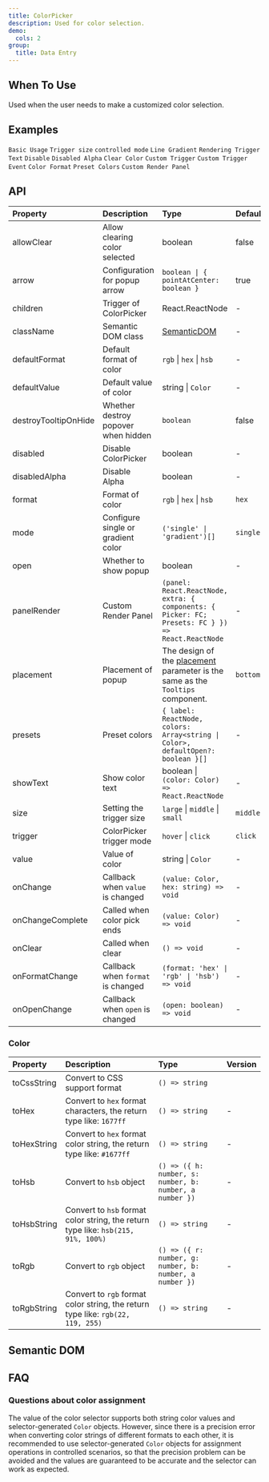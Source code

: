 ```yaml
---
title: ColorPicker
description: Used for color selection.
demo:
  cols: 2
group:
  title: Data Entry
---
```


## When To Use

Used when the user needs to make a customized color selection.

## Examples

<!-- prettier-ignore -->
<code src="./demo/base.tsx">Basic Usage</code>
<code src="./demo/size.tsx">Trigger size</code>
<code src="./demo/controlled.tsx">controlled mode</code>
<code src="./demo/line-gradient.tsx">Line Gradient</code>
<code src="./demo/text-render.tsx">Rendering Trigger Text</code>
<code src="./demo/disabled.tsx">Disable</code>
<code src="./demo/disabled-alpha.tsx">Disabled Alpha</code>
<code src="./demo/allow-clear.tsx">Clear Color</code>
<code src="./demo/trigger.tsx">Custom Trigger</code>
<code src="./demo/trigger-event.tsx">Custom Trigger Event</code>
<code src="./demo/format.tsx">Color Format</code>
<code src="./demo/presets.tsx">Preset Colors</code>
<code src="./demo/panel-render.tsx">Custom Render Panel</code>

## API

<!-- prettier-ignore -->
| Property | Description | Type | Default | Version |
| :-- | :-- | :-- | :-- | :-- |
| allowClear | Allow clearing color selected | boolean | false |  |
| arrow | Configuration for popup arrow | `boolean \| { pointAtCenter: boolean }` | true |  |
| children | Trigger of ColorPicker | React.ReactNode | - |  |
| className | Semantic DOM class | [SemanticDOM](#semantic-dom) | - |  |
| defaultFormat | Default format of color | `rgb` \| `hex` \| `hsb` | - |  |
| defaultValue | Default value of color | string \| `Color` | - |  |
| destroyTooltipOnHide | Whether destroy popover when hidden | `boolean` | false |  |
| disabled | Disable ColorPicker | boolean | - |  |
| disabledAlpha | Disable Alpha | boolean | - |  |
| format | Format of color | `rgb` \| `hex` \| `hsb` | `hex` |  |
| mode | Configure single or gradient color | `('single' \| 'gradient')[]` | `single` |  |
| open | Whether to show popup | boolean | - |  |
| panelRender | Custom Render Panel | `(panel: React.ReactNode, extra: { components: { Picker: FC; Presets: FC } }) => React.ReactNode` | - |  |
| placement | Placement of popup | The design of the [placement](/components/tooltip/#api) parameter is the same as the `Tooltips` component. | `bottomLeft` |  |
| presets | Preset colors | `{ label: ReactNode, colors: Array<string \| Color>, defaultOpen?: boolean }[]` | - | `defaultOpen: ` |
| showText | Show color text | boolean \| `(color: Color) => React.ReactNode` | - |  |
| size | Setting the trigger size | `large` \| `middle` \| `small` | `middle` |  |
| trigger | ColorPicker trigger mode | `hover` \| `click` | `click` |  |
| value | Value of color | string \| `Color` | - |  |
| onChange | Callback when `value` is changed | `(value: Color, hex: string) => void` | - |  |
| onChangeComplete | Called when color pick ends | `(value: Color) => void` | - |  |
| onClear | Called when clear | `() => void` | - |  |
| onFormatChange | Callback when `format` is changed | `(format: 'hex' \| 'rgb' \| 'hsb') => void` | - |  |
| onOpenChange | Callback when `open` is changed | `(open: boolean) => void` | - |  |

### Color

<!-- prettier-ignore -->
| Property | Description | Type | Version |
| :-- | :-- | :-- | :-- |
| toCssString | Convert to CSS support format | `() => string` |  |
| toHex | Convert to `hex` format characters, the return type like: `1677ff` | `() => string` | - |
| toHexString | Convert to `hex` format color string, the return type like: `#1677ff` | `() => string` | - |
| toHsb | Convert to `hsb` object | `() => ({ h: number, s: number, b: number, a number })` | - |
| toHsbString | Convert to `hsb` format color string, the return type like: `hsb(215, 91%, 100%)` | `() => string` | - |
| toRgb | Convert to `rgb` object | `() => ({ r: number, g: number, b: number, a number })` | - |
| toRgbString | Convert to `rgb` format color string, the return type like: `rgb(22, 119, 255)` | `() => string` | - |

## Semantic DOM

<code src="./demo/_semantic.tsx" simplify></code>

## FAQ

### Questions about color assignment

The value of the color selector supports both string color values and selector-generated `Color` objects. However, since there is a precision error when converting color strings of different formats to each other, it is recommended to use selector-generated `Color` objects for assignment operations in controlled scenarios, so that the precision problem can be avoided and the values are guaranteed to be accurate and the selector can work as expected.
